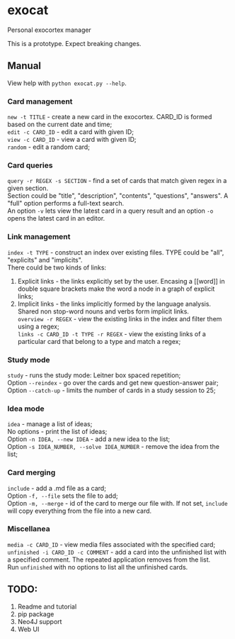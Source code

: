 # exocat
Personal exocortex manager

This is a prototype. Expect breaking changes.


## Manual

View help with `python exocat.py --help`.

### Card management
`new -t TITLE` - create a new card in the exocortex. CARD_ID is formed based on the current date and time;    
`edit -c CARD_ID` - edit a card with given ID;    
`view -c CARD_ID` - view a card with given ID;    
`random` - edit a random card;     

### Card queries
`query -r REGEX -s SECTION` - find a set of cards that match given regex in a given section.    
Section could be "title", "description", "contents", "questions", "answers". A "full" option performs a full-text search.   
An option `-v` lets view the latest card in a query result and an option `-o` opens the latest card in an editor.   

### Link management
`index -t TYPE` - construct an index over existing files. TYPE could be "all", "explicits" and "implicits".    
There could be two kinds of links:    
1. Explicit links - the links explicitly set by the user. Encasing a [[word]] in double square brackets make the word a node in a graph of explicit links;   
2. Implicit links - the links implicitly formed by the language analysis. Shared non stop-word nouns and verbs form implicit links.   
`overview -r REGEX` - view the existing links in the index and filter them using a regex;    
`links -c CARD_ID -t TYPE -r REGEX` - view the existing links of a particular card that belong to a type and match a regex;    

### Study mode
`study` - runs the study mode: Leitner box spaced repetition;    
Option `--reindex` - go over the cards and get new question-answer pair;    
Option `--catch-up` - limits the number of cards in a study session to 25;    

### Idea mode
`idea` - manage a list of ideas;     
No options - print the list of ideas;      
Option `-n IDEA, --new IDEA` - add a new idea to the list;     
Option `-s IDEA_NUMBER, --solve IDEA_NUMBER` - remove the idea from the list;     

### Card merging
`include` - add a .md file as a card;         
Option `-f, --file` sets the file to add;        
Option `-m, --merge` - id of the card to merge our file with. If not set, `include` will copy everything from the file into a new card.      

### Miscellanea
`media -c CARD_ID` - view media files associated with the specified card;    
`unfinished -i CARD_ID -c COMMENT` - add a card into the unfinished list with a specified comment. The repeated application removes from the list.      
Run `unfinished` with no options to list all the unfinished cards.     

## TODO:
1. Readme and tutorial    
2. pip package   
3. Neo4J support  
4. Web UI   

